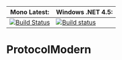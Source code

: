 **Mono Latest:** | **Windows .NET 4.5:**
------------ | -------------
[![Build Status](https://travis-ci.org/MineLib/ProtocolModern_1.7.10.svg?branch=master)](https://travis-ci.org/MineLib/ProtocolModern_1.7.10) | [![Build status](https://ci.appveyor.com/api/projects/status/ei2hdjskulea7vie?svg=true)](https://ci.appveyor.com/project/Aragas/protocolmodern-1-7-10)

# ProtocolModern
